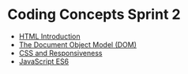 # Coding Concepts Sprint 2 
* [HTML Introduction](./Introduction_to_HTML.md)
* [The Document Object Model (DOM)](./The_Document_Object_Model_DOM.md)
* [CSS and Responsiveness](./Introduction_to_CSS.md)
* [JavaScript ES6](./JavaScript_ES6)
